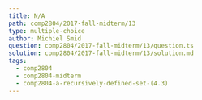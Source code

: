 ```yaml
---
title: N/A
path: comp2804/2017-fall-midterm/13
type: multiple-choice
author: Michiel Smid
question: comp2804/2017-fall-midterm/13/question.ts
solution: comp2804/2017-fall-midterm/13/solution.md
tags:
  - comp2804
  - comp2804-midterm
  - comp2804-a-recursively-defined-set-(4.3)
---
```

